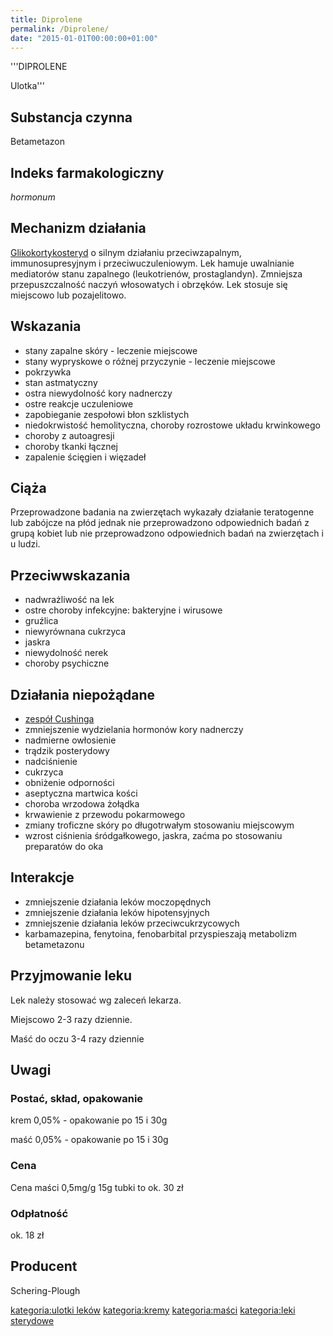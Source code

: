 ```yaml
---
title: Diprolene
permalink: /Diprolene/
date: "2015-01-01T00:00:00+01:00"
---
```


'''DIPROLENE

Ulotka'''

Substancja czynna
-----------------

Betametazon

Indeks farmakologiczny
----------------------

*hormonum*

Mechanizm działania
-------------------

[Glikokortykosteryd](/atopedia/Sterydy "wikilink") o silnym działaniu przeciwzapalnym, immunosupresyjnym i przeciwuczuleniowym. Lek hamuje uwalnianie mediatorów stanu zapalnego (leukotrienów, prostaglandyn). Zmniejsza przepuszczalność naczyń włosowatych i obrzęków. Lek stosuje się miejscowo lub pozajelitowo.

Wskazania
---------

-   stany zapalne skóry - leczenie miejscowe
-   stany wypryskowe o różnej przyczynie - leczenie miejscowe
-   pokrzywka
-   stan astmatyczny
-   ostra niewydolność kory nadnerczy
-   ostre reakcje uczuleniowe
-   zapobieganie zespołowi błon szklistych
-   niedokrwistość hemolityczna, choroby rozrostowe układu krwinkowego
-   choroby z autoagresji
-   choroby tkanki łącznej
-   zapalenie ścięgien i więzadeł

Ciąża
-----

Przeprowadzone badania na zwierzętach wykazały działanie teratogenne lub zabójcze na płód jednak nie przeprowadzono odpowiednich badań z grupą kobiet lub nie przeprowadzono odpowiednich badań na zwierzętach i u ludzi.

Przeciwwskazania
----------------

-   nadwrażliwość na lek
-   ostre choroby infekcyjne: bakteryjne i wirusowe
-   gruźlica
-   niewyrównana cukrzyca
-   jaskra
-   niewydolność nerek
-   choroby psychiczne

Działania niepożądane
---------------------

-   [zespół Cushinga](/atopedia/zespół_Cushinga "wikilink")
-   zmniejszenie wydzielania hormonów kory nadnerczy
-   nadmierne owłosienie
-   trądzik posterydowy
-   nadciśnienie
-   cukrzyca
-   obniżenie odporności
-   aseptyczna martwica kości
-   choroba wrzodowa żołądka
-   krwawienie z przewodu pokarmowego
-   zmiany troficzne skóry po długotrwałym stosowaniu miejscowym
-   wzrost ciśnienia śródgałkowego, jaskra, zaćma po stosowaniu preparatów do oka

Interakcje
----------

-   zmniejszenie działania leków moczopędnych
-   zmniejszenie działania leków hipotensyjnych
-   zmniejszenie działania leków przeciwcukrzycowych
-   karbamazepina, fenytoina, fenobarbital przyspieszają metabolizm betametazonu

Przyjmowanie leku
-----------------

Lek należy stosować wg zaleceń lekarza.

Miejscowo 2-3 razy dziennie.

Maść do oczu 3-4 razy dziennie

Uwagi
-----

### Postać, skład, opakowanie

krem 0,05% - opakowanie po 15 i 30g

maść 0,05% - opakowanie po 15 i 30g

### Cena

Cena maści 0,5mg/g 15g tubki to ok. 30 zł

### Odpłatność

ok. 18 zł

Producent
---------

Schering-Plough

[kategoria:ulotki leków](/atopedia/kategoria:ulotki_leków "wikilink") [kategoria:kremy](/atopedia/kategoria:kremy "wikilink") [kategoria:maści](/atopedia/kategoria:maści "wikilink") [kategoria:leki sterydowe](/atopedia/kategoria:leki_sterydowe "wikilink")